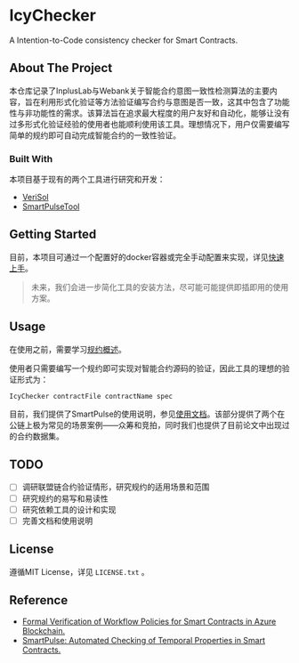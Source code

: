 # IcyChecker
A Intention-to-Code consistency checker for  Smart Contracts.

## About The Project

本仓库记录了InplusLab与Webank关于智能合约意图一致性检测算法的主要内容，旨在利用形式化验证等方法验证编写合约与意图是否一致，这其中包含了功能性与非功能性的需求。该算法旨在追求最大程度的用户友好和自动化，能够让没有过多形式化验证经验的使用者也能顺利使用该工具。理想情况下，用户仅需要编写简单的规约即可自动完成智能合约的一致性验证。

### Built With

本项目基于现有的两个工具进行研究和开发：

* [VeriSol](https://github.com/utopia-group/verisol)
* [SmartPulseTool](https://github.com/utopia-group/SmartPulseTool/tree/master)

## Getting Started

目前，本项目可通过一个配置好的docker容器或完全手动配置来实现，详见[快速上手](https://veriinplus.github.io/IcyChecker/#/?id=%e5%bf%ab%e9%80%9f%e4%b8%8a%e6%89%8b)。

> 未来，我们会进一步简化工具的安装方法，尽可能可能提供即插即用的使用方案。

## Usage

在使用之前，需要学习[规约概述](https://veriinplus.github.io/IcyChecker/#/spec)。

使用者只需要编写一个规约即可实现对智能合约源码的验证，因此工具的理想的验证形式为：

```
IcyChecker contractFile contractName spec
```

目前，我们提供了SmartPulse的使用说明，参见[使用文档](https://veriinplus.github.io/IcyChecker/)。该部分提供了两个在公链上极为常见的场景案例——众筹和竞拍，同时我们也提供了目前论文中出现过的合约数据集。

## TODO
- [ ] 调研联盟链合约验证情形，研究规约的适用场景和范围
- [ ] 研究规约的易写和易读性
- [ ] 研究依赖工具的设计和实现
- [ ] 完善文档和使用说明

## License

遵循MIT License，详见 `LICENSE.txt` 。
## Reference

* [Formal Verification of Workflow Policies for Smart Contracts in Azure Blockchain.](https://doi.org/10.1007/978-3-030-41600-3_7)
* [SmartPulse: Automated Checking of Temporal Properties in Smart Contracts.](https://doi.org/10.1109/SP40001.2021.00085)
